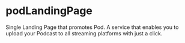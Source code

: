 # podLandingPage
Single Landing Page that promotes Pod. A service that enables you to upload your Podcast to all streaming platforms with just a click.
